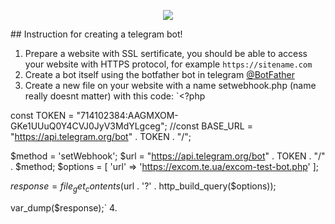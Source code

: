 <p align="center"><img src="https://tgram.ru/wiki/bots/image/botfather.jpg"></p>
## Instruction for creating a telegram bot!

1. Prepare a website with SSL sertificate, you should be able to access your website with HTTPS protocol, for example `https://sitename.com`
2. Create a bot itself using the botfather bot in telegram [@BotFather](https://t.me/botfather)
3. Create a new file on your website with a name setwebhook.php (name really doesnt matter) with this code:
`<?php

const TOKEN    = "714102384:AAGMXOM-GKe1UUuQ0Y4CVJ0JyV3MdYLgceg";
//const BASE_URL = "https://api.telegram.org/bot" . TOKEN . "/";

$method = 'setWebhook';
$url = "https://api.telegram.org/bot" . TOKEN . "/" . $method;
$options = [
    'url' => 'https://excom.te.ua/excom-test-bot.php'
];

$response = file_get_contents($url . '?' . http_build_query($options));

var_dump($response);`
4. 
